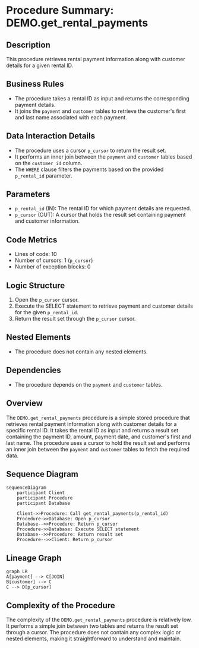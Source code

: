 # Procedure Summary: DEMO.get_rental_payments

## Description
This procedure retrieves rental payment information along with customer details for a given rental ID.

## Business Rules
- The procedure takes a rental ID as input and returns the corresponding payment details.
- It joins the `payment` and `customer` tables to retrieve the customer's first and last name associated with each payment.

## Data Interaction Details
- The procedure uses a cursor `p_cursor` to return the result set.
- It performs an inner join between the `payment` and `customer` tables based on the `customer_id` column.
- The `WHERE` clause filters the payments based on the provided `p_rental_id` parameter.

## Parameters
- `p_rental_id` (IN): The rental ID for which payment details are requested.
- `p_cursor` (OUT): A cursor that holds the result set containing payment and customer information.

## Code Metrics
- Lines of code: 10
- Number of cursors: 1 (`p_cursor`)
- Number of exception blocks: 0

## Logic Structure
1. Open the `p_cursor` cursor.
2. Execute the SELECT statement to retrieve payment and customer details for the given `p_rental_id`.
3. Return the result set through the `p_cursor` cursor.

## Nested Elements
- The procedure does not contain any nested elements.

## Dependencies
- The procedure depends on the `payment` and `customer` tables.

## Overview
The `DEMO.get_rental_payments` procedure is a simple stored procedure that retrieves rental payment information along with customer details for a specific rental ID. It takes the rental ID as input and returns a result set containing the payment ID, amount, payment date, and customer's first and last name. The procedure uses a cursor to hold the result set and performs an inner join between the `payment` and `customer` tables to fetch the required data.

## Sequence Diagram
```mermaid
sequenceDiagram
    participant Client
    participant Procedure
    participant Database

    Client->>Procedure: Call get_rental_payments(p_rental_id)
    Procedure->>Database: Open p_cursor
    Database-->>Procedure: Return p_cursor
    Procedure->>Database: Execute SELECT statement
    Database-->>Procedure: Return result set
    Procedure-->>Client: Return p_cursor
```

## Lineage Graph
```mermaid
graph LR
A[payment] --> C[JOIN]
B[customer] --> C
C --> D[p_cursor]
```

## Complexity of the Procedure
The complexity of the `DEMO.get_rental_payments` procedure is relatively low. It performs a simple join between two tables and returns the result set through a cursor. The procedure does not contain any complex logic or nested elements, making it straightforward to understand and maintain.